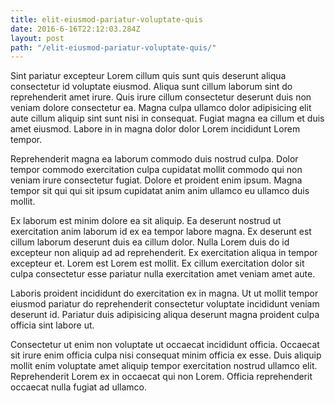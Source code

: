 ```yaml
---
title: elit-eiusmod-pariatur-voluptate-quis
date: 2016-6-16T22:12:03.284Z
layout: post
path: "/elit-eiusmod-pariatur-voluptate-quis/"
---
```


Sint pariatur excepteur Lorem cillum quis sunt quis deserunt aliqua consectetur id voluptate eiusmod. Aliqua sunt cillum laborum sint do reprehenderit amet irure. Quis irure cillum consectetur deserunt duis non veniam dolore consectetur ea. Magna culpa ullamco dolor adipisicing elit aute cillum aliquip sint sunt nisi in consequat. Fugiat magna ea cillum et duis amet eiusmod. Labore in in magna dolor dolor Lorem incididunt Lorem tempor.

Reprehenderit magna ea laborum commodo duis nostrud culpa. Dolor tempor commodo exercitation culpa cupidatat mollit commodo qui non veniam irure consectetur fugiat. Dolore et proident enim ipsum. Magna tempor sit qui qui sit ipsum cupidatat anim anim ullamco eu ullamco duis mollit.

Ex laborum est minim dolore ea sit aliquip. Ea deserunt nostrud ut exercitation anim laborum id ex ea tempor labore magna. Ex deserunt est cillum laborum deserunt duis ea cillum dolor. Nulla Lorem duis do id excepteur non aliquip ad ad reprehenderit. Ex exercitation aliqua in tempor excepteur et. Lorem est Lorem est mollit. Ex cillum exercitation dolor sit culpa consectetur esse pariatur nulla exercitation amet veniam amet aute.

Laboris proident incididunt do exercitation ex in magna. Ut ut mollit tempor eiusmod pariatur do reprehenderit consectetur voluptate incididunt veniam deserunt id. Pariatur duis adipisicing aliqua deserunt magna proident culpa officia sint labore ut.

Consectetur ut enim non voluptate ut occaecat incididunt officia. Occaecat sit irure enim officia culpa nisi consequat minim officia ex esse. Duis aliquip mollit enim voluptate amet aliquip tempor exercitation nostrud ullamco elit. Reprehenderit Lorem ex in occaecat qui non Lorem. Officia reprehenderit occaecat nulla fugiat ad ullamco.